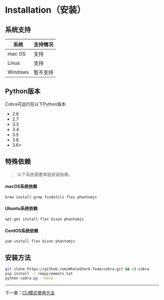 # Installation（安装）

## 系统支持

|系统|支持情况|
|---|---|
| mac OS | 支持 |
| Linux | 支持 |
| Windows | 暂不支持 |

## Python版本
Cobra可运行在以下Python版本
  - 2.6
  - 2.7
  - 3.3
  - 3.4
  - 3.5
  - 3.6
  - 3.6+

## 特殊依赖
> 以下系统需要单独安装依赖。

#### macOS系统依赖
```
brew install grep findutils flex phantomjs
```

#### Ubuntu系统依赖
```
apt-get install flex bison phantomjs
```

#### CentOS系统依赖
```
yum install flex bison phantomjs
```

## 安装方法
```bash
git clone https://github.com/WhaleShark-Team/cobra.git && cd cobra
pip install -r requirements.txt
python cobra.py --help
```



---
下一章：[CLI模式使用方法](http://cobra.feei.cn/cli)
